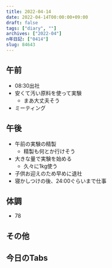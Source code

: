 ```yaml
---
title: 2022-04-14
date: 2022-04-14T00:00:00+09:00
draft: false
tags: ["diary", ""]
archives: ["2022-04"]
n年日記: ["0414"]
slug: 84643
---
```

## 午前
- 08:30出社
- 安くて汚い原料を使って実験
  - まあ大丈夫そう
- ミーティング
## 午後
- 午前の実験の精製
  - 精製も何とか行けそう
- 大きな量で実験を始める
  - 久々に1kg使う
- 子供お迎えのため早めに退社
- 寝かしつけの後、24:00ぐらいまで仕事
## 体調
- 78
## その他
## 今日のTabs